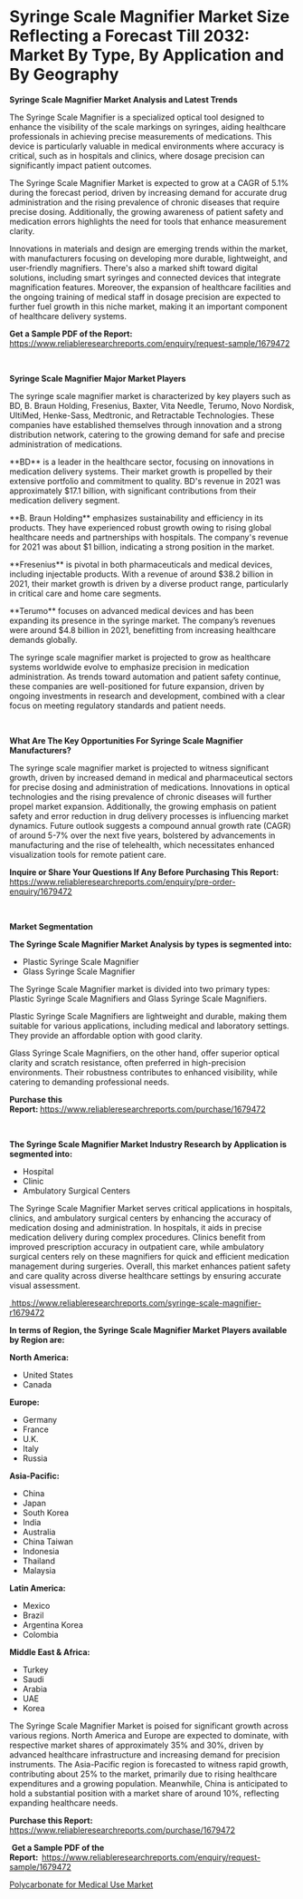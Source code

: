 <p><h1>Syringe Scale Magnifier Market Size Reflecting a Forecast Till 2032: Market By Type, By Application and By Geography</h1></p><p><strong>Syringe Scale Magnifier Market Analysis and Latest Trends</strong></p>
<p><p>The Syringe Scale Magnifier is a specialized optical tool designed to enhance the visibility of the scale markings on syringes, aiding healthcare professionals in achieving precise measurements of medications. This device is particularly valuable in medical environments where accuracy is critical, such as in hospitals and clinics, where dosage precision can significantly impact patient outcomes.</p><p>The Syringe Scale Magnifier Market is expected to grow at a CAGR of 5.1% during the forecast period, driven by increasing demand for accurate drug administration and the rising prevalence of chronic diseases that require precise dosing. Additionally, the growing awareness of patient safety and medication errors highlights the need for tools that enhance measurement clarity. </p><p>Innovations in materials and design are emerging trends within the market, with manufacturers focusing on developing more durable, lightweight, and user-friendly magnifiers. There's also a marked shift toward digital solutions, including smart syringes and connected devices that integrate magnification features. Moreover, the expansion of healthcare facilities and the ongoing training of medical staff in dosage precision are expected to further fuel growth in this niche market, making it an important component of healthcare delivery systems.</p></p>
<p><strong>Get a Sample PDF of the Report:&nbsp;</strong> <a href="https://www.reliableresearchreports.com/enquiry/request-sample/1679472?utm_campaign=3216&utm_medium=2&utm_source=Github&utm_content=ia&utm_term=25032025&utm_id=syringe-scale-magnifier">https://www.reliableresearchreports.com/enquiry/request-sample/1679472</a></p>
<p>&nbsp;</p>
<p><strong>Syringe Scale Magnifier Major Market Players</strong></p>
<p><p>The syringe scale magnifier market is characterized by key players such as BD, B. Braun Holding, Fresenius, Baxter, Vita Needle, Terumo, Novo Nordisk, UltiMed, Henke-Sass, Medtronic, and Retractable Technologies. These companies have established themselves through innovation and a strong distribution network, catering to the growing demand for safe and precise administration of medications.</p><p>**BD** is a leader in the healthcare sector, focusing on innovations in medication delivery systems. Their market growth is propelled by their extensive portfolio and commitment to quality. BD's revenue in 2021 was approximately $17.1 billion, with significant contributions from their medication delivery segment.</p><p>**B. Braun Holding** emphasizes sustainability and efficiency in its products. They have experienced robust growth owing to rising global healthcare needs and partnerships with hospitals. The company's revenue for 2021 was about $1 billion, indicating a strong position in the market.</p><p>**Fresenius** is pivotal in both pharmaceuticals and medical devices, including injectable products. With a revenue of around $38.2 billion in 2021, their market growth is driven by a diverse product range, particularly in critical care and home care segments.</p><p>**Terumo** focuses on advanced medical devices and has been expanding its presence in the syringe market. The company’s revenues were around $4.8 billion in 2021, benefitting from increasing healthcare demands globally.</p><p>The syringe scale magnifier market is projected to grow as healthcare systems worldwide evolve to emphasize precision in medication administration. As trends toward automation and patient safety continue, these companies are well-positioned for future expansion, driven by ongoing investments in research and development, combined with a clear focus on meeting regulatory standards and patient needs.</p></p>
<p>&nbsp;</p>
<p><strong>What Are The Key Opportunities For Syringe Scale Magnifier Manufacturers?</strong></p>
<p><p>The syringe scale magnifier market is projected to witness significant growth, driven by increased demand in medical and pharmaceutical sectors for precise dosing and administration of medications. Innovations in optical technologies and the rising prevalence of chronic diseases will further propel market expansion. Additionally, the growing emphasis on patient safety and error reduction in drug delivery processes is influencing market dynamics. Future outlook suggests a compound annual growth rate (CAGR) of around 5-7% over the next five years, bolstered by advancements in manufacturing and the rise of telehealth, which necessitates enhanced visualization tools for remote patient care.</p></p>
<p><strong>Inquire or Share Your Questions If Any Before Purchasing This Report:</strong> <a href="https://www.reliableresearchreports.com/enquiry/pre-order-enquiry/1679472?utm_campaign=3216&utm_medium=2&utm_source=Github&utm_content=ia&utm_term=25032025&utm_id=syringe-scale-magnifier">https://www.reliableresearchreports.com/enquiry/pre-order-enquiry/1679472</a></p>
<p>&nbsp;</p>
<p><strong>Market Segmentation</strong></p>
<p><strong>The Syringe Scale Magnifier Market Analysis by types is segmented into:</strong></p>
<p><ul><li>Plastic Syringe Scale Magnifier</li><li>Glass Syringe Scale Magnifier</li></ul></p>
<p><p>The Syringe Scale Magnifier market is divided into two primary types: Plastic Syringe Scale Magnifiers and Glass Syringe Scale Magnifiers. </p><p>Plastic Syringe Scale Magnifiers are lightweight and durable, making them suitable for various applications, including medical and laboratory settings. They provide an affordable option with good clarity. </p><p>Glass Syringe Scale Magnifiers, on the other hand, offer superior optical clarity and scratch resistance, often preferred in high-precision environments. Their robustness contributes to enhanced visibility, while catering to demanding professional needs.</p></p>
<p><strong>Purchase this Report:&nbsp;</strong><a href="https://www.reliableresearchreports.com/purchase/1679472?utm_campaign=3216&utm_medium=2&utm_source=Github&utm_content=ia&utm_term=25032025&utm_id=syringe-scale-magnifier">https://www.reliableresearchreports.com/purchase/1679472</a></p>
<p>&nbsp;</p>
<p><strong>The Syringe Scale Magnifier Market Industry Research by Application is segmented into:</strong></p>
<p><ul><li>Hospital</li><li>Clinic</li><li>Ambulatory Surgical Centers</li></ul></p>
<p><p>The Syringe Scale Magnifier Market serves critical applications in hospitals, clinics, and ambulatory surgical centers by enhancing the accuracy of medication dosing and administration. In hospitals, it aids in precise medication delivery during complex procedures. Clinics benefit from improved prescription accuracy in outpatient care, while ambulatory surgical centers rely on these magnifiers for quick and efficient medication management during surgeries. Overall, this market enhances patient safety and care quality across diverse healthcare settings by ensuring accurate visual assessment.</p></p>
<p><a href="https://www.reliableresearchreports.com/syringe-scale-magnifier-r1679472?utm_campaign=3216&utm_medium=2&utm_source=Github&utm_content=ia&utm_term=25032025&utm_id=syringe-scale-magnifier">&nbsp;https://www.reliableresearchreports.com/syringe-scale-magnifier-r1679472</a></p>
<p><strong>In terms of Region, the Syringe Scale Magnifier Market Players available by Region are:</strong></p>
<p>
    <p> <strong> North America: </strong>
        <ul>
            <li>United States</li>
            <li>Canada</li>
        </ul>
        </p> 
    <p> <strong> Europe: </strong>
        <ul>
            <li>Germany</li>
            <li>France</li>
            <li>U.K.</li>
            <li>Italy</li>
            <li>Russia</li>
        </ul>
        </p> 
    <p> <strong> Asia-Pacific: </strong>
        <ul>
            <li>China</li>
            <li>Japan</li>
            <li>South Korea</li>
            <li>India</li>
            <li>Australia</li>
            <li>China Taiwan</li>
            <li>Indonesia</li>
            <li>Thailand</li>
            <li>Malaysia</li>
        </ul>
        </p> 
    <p> <strong> Latin America: </strong>
        <ul>
            <li>Mexico</li>
            <li>Brazil</li>
            <li>Argentina Korea</li>
            <li>Colombia</li>
        </ul>
        </p> 
    <p> <strong> Middle East & Africa: </strong>
        <ul>
            <li>Turkey</li>
            <li>Saudi</li>
            <li>Arabia</li>
            <li>UAE</li>
            <li>Korea</li>
        </ul>
    </p>
    </p>
<p><p>The Syringe Scale Magnifier Market is poised for significant growth across various regions. North America and Europe are expected to dominate, with respective market shares of approximately 35% and 30%, driven by advanced healthcare infrastructure and increasing demand for precision instruments. The Asia-Pacific region is forecasted to witness rapid growth, contributing about 25% to the market, primarily due to rising healthcare expenditures and a growing population. Meanwhile, China is anticipated to hold a substantial position with a market share of around 10%, reflecting expanding healthcare needs.</p></p>
<p><strong>Purchase this Report: </strong><a href="https://www.reliableresearchreports.com/purchase/1679472?utm_campaign=3216&utm_medium=2&utm_source=Github&utm_content=ia&utm_term=25032025&utm_id=syringe-scale-magnifier">https://www.reliableresearchreports.com/purchase/1679472</a></p>
<p>&nbsp;<strong>Get a Sample PDF of the Report:&nbsp;&nbsp;</strong><a href="https://www.reliableresearchreports.com/enquiry/request-sample/1679472?utm_campaign=3216&utm_medium=2&utm_source=Github&utm_content=ia&utm_term=25032025&utm_id=syringe-scale-magnifier">https://www.reliableresearchreports.com/enquiry/request-sample/1679472</a></p>
<p><strong></strong></p>
<p><p><a href="https://github.com/osbornrdaflalo/Market-Research-Report-List-1/blob/main/polycarbonate-for-medical-use-market.md?utm_campaign=3216&utm_medium=2&utm_source=Github&utm_content=ia&utm_term=25032025&utm_id=syringe-scale-magnifier">Polycarbonate for Medical Use Market</a></p></p>